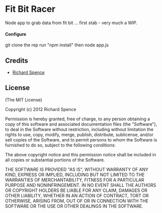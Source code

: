 # Fit Bit Racer

Node app to grab data from fit bit ... first stab - very much a WIP.

#### Configure

git clone the rep
run "npm install"
then node app.js


## Credits

  - [Richard Spence](http://github.com/spuggy) 

## License

(The MIT License)

Copyright (c) 2012 Richard Spence

Permission is hereby granted, free of charge, to any person obtaining a copy of
this software and associated documentation files (the "Software"), to deal in
the Software without restriction, including without limitation the rights to
use, copy, modify, merge, publish, distribute, sublicense, and/or sell copies of
the Software, and to permit persons to whom the Software is furnished to do so,
subject to the following conditions:

The above copyright notice and this permission notice shall be included in all
copies or substantial portions of the Software.

THE SOFTWARE IS PROVIDED "AS IS", WITHOUT WARRANTY OF ANY KIND, EXPRESS OR
IMPLIED, INCLUDING BUT NOT LIMITED TO THE WARRANTIES OF MERCHANTABILITY, FITNESS
FOR A PARTICULAR PURPOSE AND NONINFRINGEMENT. IN NO EVENT SHALL THE AUTHORS OR
COPYRIGHT HOLDERS BE LIABLE FOR ANY CLAIM, DAMAGES OR OTHER LIABILITY, WHETHER
IN AN ACTION OF CONTRACT, TORT OR OTHERWISE, ARISING FROM, OUT OF OR IN
CONNECTION WITH THE SOFTWARE OR THE USE OR OTHER DEALINGS IN THE SOFTWARE.
